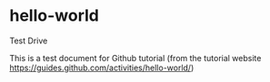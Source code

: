 # hello-world
Test Drive 

This is a test document for Github tutorial (from the tutorial website https://guides.github.com/activities/hello-world/) 

